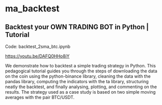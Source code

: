 # ma_backtest

Backtest your OWN TRADING BOT in Python | Tutorial
-------------
Code: backtest_2sma_btc.ipynb

https://youtu.be/DAFQ0HHo8iY

We demonstrate how to backtest a simple trading strategy in Python. This pedagogical tutorial guides you through the steps of downloading the data on the coin using the python-binance library, cleaning the data with the pandas library, computing the indicators with the ta library, structuring neatly the backtest, and finally analysing, plotting, and commenting on the results. The strategy used as a case study is based on two simple moving averages with the pair BTC/USDT. 
